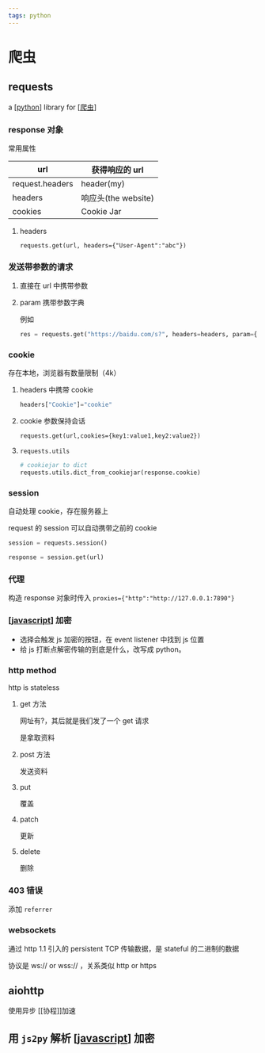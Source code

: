 ```yaml
---
tags: python
---
```

# 爬虫

## requests

a [[python]] library for [[爬虫]]

### response 对象

常用属性

| url             | 获得响应的 url      |
| --------------- | ------------------- |
| request.headers | header(my)          |
| headers         | 响应头(the website) |
| cookies         | Cookie Jar          |

1. headers

    `requests.get(url, headers={"User-Agent":"abc"})`

### 发送带参数的请求

1. 直接在 url 中携带参数

2. param 携带参数字典

    例如

    ```python
    res = requests.get("https://baidu.com/s?", headers=headers, param={"wd": "abc"})
    ```

### cookie

存在本地，浏览器有数量限制（4k）

1. headers 中携带 cookie

    ```python
    headers["Cookie"]="cookie"
    ```

2. cookie 参数保持会话

    `requests.get(url,cookies={key1:value1,key2:value2})`

3. `requests.utils`

    ```python
    # cookiejar to dict
    requests.utils.dict_from_cookiejar(response.cookie)

    ```

### session

自动处理 cookie，存在服务器上

request 的 session 可以自动携带之前的 cookie

```python
session = requests.session()

response = session.get(url)
```

### 代理

构造 response 对象时传入 `proxies={"http":"http://127.0.0.1:7890"}`

### [[javascript]] 加密

- 选择会触发 js 加密的按钮，在 event listener 中找到 js 位置
- 给 js 打断点解密传输的到底是什么，改写成 python。

### http method

http is stateless

1. get 方法

    网址有?，其后就是我们发了一个 get 请求

    是拿取资料

2. post 方法

    发送资料

3. put

    覆盖

4. patch

    更新

5. delete

    删除

### 403 错误

添加 `referrer`

### websockets

通过 http 1.1 引入的 persistent TCP 传输数据，是 stateful 的二进制的数据

协议是 ws:// or wss:// ，关系类似 http or https

## aiohttp

使用异步 [[协程]]加速

## 用 `js2py` 解析 [[javascript]] 加密

[//begin]: # "Autogenerated link references for markdown compatibility"
[python]: ../python.md "python"
[爬虫]: 爬虫.md "爬虫"
[javascript]: ../../javascript/javascript.md "javascript"
[//end]: # "Autogenerated link references"
